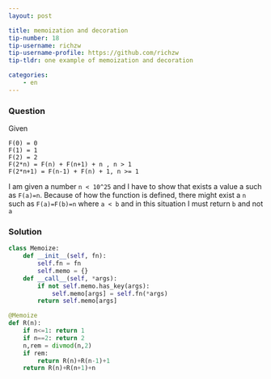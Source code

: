 ```yaml
---
layout: post

title: memoization and decoration
tip-number: 18
tip-username: richzw
tip-username-profile: https://github.com/richzw
tip-tldr: one example of memoization and decoration

categories:
    - en
---
```


### Question

Given

```
F(0) = 0
F(1) = 1
F(2) = 2
F(2*n) = F(n) + F(n+1) + n , n > 1
F(2*n+1) = F(n-1) + F(n) + 1, n >= 1
```

I am given a number `n < 10^25` and I have to show that exists a value a such as `F(a)=n`. Because of how the function is defined, 
there might exist a `n` such as `F(a)=F(b)=n` where `a < b` and in this situation I must return `b` and not `a`

### Solution

```python
class Memoize:
    def __init__(self, fn):
        self.fn = fn
        self.memo = {}
    def __call__(self, *args):
        if not self.memo.has_key(args):
            self.memo[args] = self.fn(*args)
        return self.memo[args]

@Memoize
def R(n):
    if n<=1: return 1
    if n==2: return 2
    n,rem = divmod(n,2)
    if rem:
        return R(n)+R(n-1)+1
    return R(n)+R(n+1)+n
```


